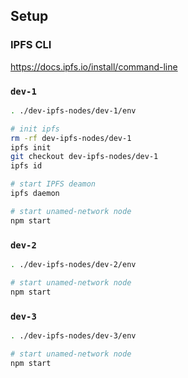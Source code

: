 ## Setup

### IPFS CLI

https://docs.ipfs.io/install/command-line

### `dev-1`

```bash
. ./dev-ipfs-nodes/dev-1/env

# init ipfs
rm -rf dev-ipfs-nodes/dev-1
ipfs init
git checkout dev-ipfs-nodes/dev-1
ipfs id

# start IPFS deamon
ipfs daemon

# start unamed-network node
npm start
```

### `dev-2`

```bash
. ./dev-ipfs-nodes/dev-2/env

# start unamed-network node
npm start
```

### `dev-3`

```bash
. ./dev-ipfs-nodes/dev-3/env

# start unamed-network node
npm start
```
